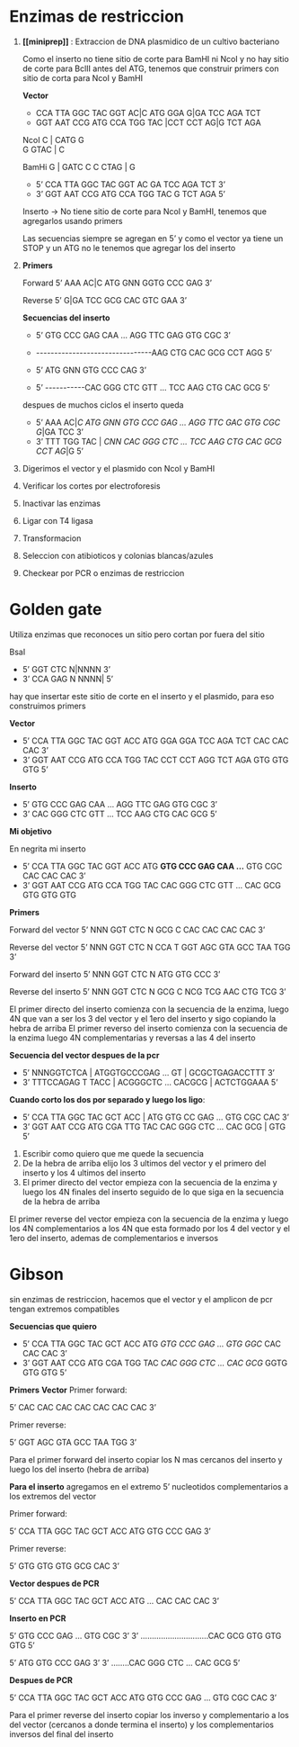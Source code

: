 # Enzimas de restriccion

1. **[[miniprep]]** : Extraccion de DNA plasmidico de un cultivo bacteriano

	Como el inserto no tiene sitio de corte para BamHI ni NcoI y no hay sitio de corte para BclII antes del ATG, tenemos que construir primers con sitio de corta para NcoI y BamHI
	
	**Vector**
	
	- CCA TTA GGC TAC GGT AC|C ATG GGA G|GA TCC AGA TCT 
	- GGT AAT CCG ATG CCA TGG TAC |CCT CCT AG|G TCT AGA 
	
	NcoI 
	C | CATG G  
	G GTAC | C
	
	BamHi
	G | GATC C
	C CTAG | G
	
	- 5’ CCA TTA GGC TAC GGT AC                 GA TCC AGA TCT 3’ 
	- 3’ GGT AAT CCG ATG CCA TGG TAC                 G TCT AGA  5’
	
	Inserto → No tiene sitio de corte para NcoI y BamHI, tenemos que agregarlos usando primers
	
	Las secuencias siempre se agregan en 5’ y como el vector ya tiene un STOP y un ATG no le tenemos que agregar los del inserto

2. **Primers**
	
	Forward
	5’ AAA AC|C ATG GNN GGTG CCC GAG 3’
	   
	Reverse
	5’ G|GA TCC GCG CAC GTC GAA 3’
	
	**Secuencias del inserto**
	
	- 5’ GTG CCC GAG CAA … AGG TTC GAG GTG CGC 3’
	- --------------------------------AAG CTG CAC GCG CCT AGG 5’
	
	- 5’ ATG GNN GTG CCC CAG 3’
	- 5’ -----------CAC  GGG CTC GTT … TCC AAG CTG CAC GCG 5’
	
	despues de muchos ciclos el inserto queda
	
	- 5’ AAA AC|*C ATG GNN GTG CCC GAG … AGG TTC GAC GTG CGC G*|GA TCC 3’
	- 3’ TTT TGG TAC | *CNN CAC GGG CTC … TCC AAG CTG CAC GCG CCT AG*|G 5’


3. Digerimos el vector y el plasmido con NcoI y BamHI
4. Verificar los cortes por electroforesis
5. Inactivar las enzimas
6. Ligar con T4 ligasa
7. Transformacion 
8. Seleccion con atibioticos y colonias blancas/azules
9. Checkear por PCR o enzimas de restriccion

# Golden gate
Utiliza enzimas que reconoces un sitio pero cortan por fuera del sitio

BsaI

- 5’ GGT CTC N|NNNN 3’
- 3’ CCA GAG N NNNN| 5’

hay que insertar este sitio de corte en el inserto y el plasmido, para eso construimos primers

**Vector**

- 5’ CCA TTA GGC TAC GGT ACC ATG GGA GGA TCC AGA TCT CAC CAC CAC 3’
- 3’ GGT AAT CCG ATG CCA TGG TAC CCT CCT AGG TCT AGA GTG GTG GTG 5’

**Inserto**

- 5’ GTG CCC GAG CAA … AGG TTC GAG GTG CGC 3’
- 3’ CAC  GGG CTC GTT … TCC AAG CTG CAC GCG 5’

**Mi objetivo**

En negrita mi inserto

- 5’ CCA TTA GGC TAC GGT ACC ATG **GTG CCC GAG CAA …** GTG CGC CAC CAC CAC 3’
- 3’ GGT AAT CCG ATG CCA TGG TAC CAC GGG CTC GTT …   CAC GCG GTG GTG  GTG

**Primers**

Forward del vector 
5’ NNN GGT CTC N GCG C CAC CAC CAC CAC 3’

Reverse del vector
5’ NNN GGT CTC N CCA T GGT AGC GTA GCC TAA TGG 3’

Forward del inserto
5’ NNN GGT CTC N ATG GTG CCC 3’

Reverse del inserto
5’ NNN GGT CTC N GCG C NCG TCG AAC CTG TCG 3’

El primer directo del inserto comienza con la secuencia de la enzima, luego 4N que van a ser los 3 del vector y el 1ero del inserto y sigo copiando la hebra de arriba
El primer reverso del inserto comienza con la secuencia de la enzima luego 4N complementarias y reversas a las 4 del inserto

**Secuencia del vector despues de la  pcr**

- 5’ NNNGGTCTCA | ATGGTGCCCGAG … GT | GCGCTGAGACCTTT 3’
- 3’ TTTCCAGAG T    TACC | ACGGGCTC … CACGCG | ACTCTGGAAA 5’

**Cuando corto los dos por separado y luego los ligo**:

- 5’ CCA TTA GGC TAC GCT ACC | ATG GTG CC GAG … GTG CGC CAC 3’
- 3’ GGT AAT CCG ATG CGA TTG TAC CAC GGG CTC … CAC GCG | GTG 5’

1. Escribir como quiero que me quede la secuencia 
2. De la hebra de arriba elijo los 3 ultimos del vector y el primero del inserto y los 4 ultimos del inserto 
3. El primer directo del vector empieza con la secuencia de la enzima y luego los 4N finales del inserto seguido de lo que siga en la secuencia de la hebra de arriba

El primer reverse del vector empieza con la secuencia de la enzima y luego los 4N complementarios a los 4N que esta formado por los 4 del vector y el 1ero del inserto, ademas de complementarios e inversos

# Gibson
sin enzimas de restriccion, hacemos que el vector y el amplicon de pcr tengan extremos compatibles

**Secuencias que quiero**

- 5’ CCA TTA GGC TAC GCT ACC ATG *GTG CCC GAG … GTG GGC* CAC CAC CAC 3’
- 3’ GGT AAT CCG ATG CGA TGG TAC *CAC GGG CTC … CAC GCG* GGTG GTG GTG 5’

**Primers**
**Vector**
Primer forward:

5’ CAC CAC CAC CAC CAC CAC CAC 3’

Primer reverse:

5’ GGT AGC GTA GCC TAA TGG 3’

Para el primer forward del inserto copiar los N mas cercanos del inserto y luego los del inserto (hebra de arriba)

**Para el inserto**
agregamos en el extremo 5’ nucleotidos complementarios a los extremos del vector

Primer forward:

5’ CCA TTA GGC TAC GCT ACC ATG GTG CCC GAG 3’

Primer reverse:

5’ GTG GTG GTG GCG CAC  3’

**Vector despues de PCR**

5’ CCA TTA GGC TAC GCT ACC ATG … CAC CAC CAC 3’

**Inserto en PCR**

5’ GTG CCC GAG … GTG CGC 3’
3’ …………………………CAC GCG GTG GTG GTG 5’

5’ ATG GTG CCC GAG 3’
3’ ……..CAC GGG CTC … CAC GCG 5’

**Despues de PCR**

5’  CCA TTA GGC TAC GCT ACC ATG GTG CCC GAG … GTG CGC CAC 3’

Para el primer reverse del inserto copiar los inverso y complementario a los del vector (cercanos a donde termina el inserto) y los complementarios inversos del final del inserto